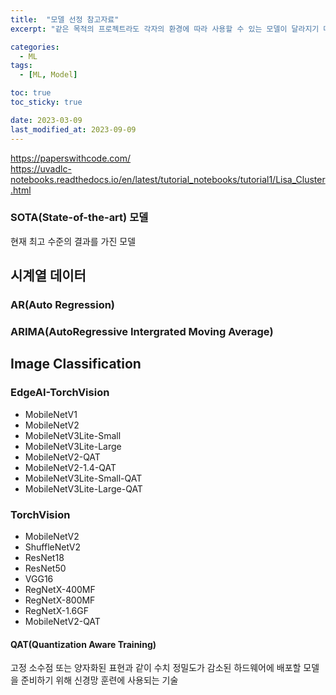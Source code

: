 ```yaml
---
title:  "모델 선정 참고자료"
excerpt: "같은 목적의 프로젝트라도 각자의 환경에 따라 사용할 수 있는 모델이 달라지기 때문에 참고할만한 자료를 정리"

categories:
  - ML
tags:
  - [ML, Model]

toc: true
toc_sticky: true

date: 2023-03-09
last_modified_at: 2023-09-09
---
```


https://paperswithcode.com/  
https://uvadlc-notebooks.readthedocs.io/en/latest/tutorial_notebooks/tutorial1/Lisa_Cluster.html  

### SOTA(State-of-the-art) 모델  
현재 최고 수준의 결과를 가진 모델  

## 시계열 데이터  
### AR(Auto Regression)  

### ARIMA(AutoRegressive Intergrated Moving Average)  

## Image Classification  
### EdgeAI-TorchVision  
- MobileNetV1  
- MobileNetV2  
- MobileNetV3Lite-Small  
- MobileNetV3Lite-Large  
- MobileNetV2-QAT  
- MobileNetV2-1.4-QAT  
- MobileNetV3Lite-Small-QAT  
- MobileNetV3Lite-Large-QAT  

### TorchVision  
- MobileNetV2  
- ShuffleNetV2  
- ResNet18  
- ResNet50  
- VGG16  
- RegNetX-400MF  
- RegNetX-800MF  
- RegNetX-1.6GF  
- MobileNetV2-QAT  

#### QAT(Quantization Aware Training)  
고정 소수점 또는 양자화된 표현과 같이 수치 정밀도가 감소된 하드웨어에 배포할 모델을 준비하기 위해 신경망 훈련에 사용되는 기술  

